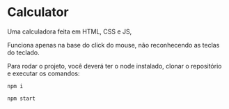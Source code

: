 # Calculator
Uma calculadora feita em HTML, CSS e JS,

Funciona apenas na base do click do mouse, não reconhecendo as teclas do teclado.

Para rodar o projeto, você deverá ter o node instalado, clonar o repositório e executar os comandos:

`npm i`

`npm start`
